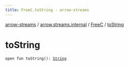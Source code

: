 ```yaml
---
title: FreeC.toString - arrow-streams
---
```


[arrow-streams](../../index.html) / [arrow.streams.internal](../index.html) / [FreeC](index.html) / [toString](./to-string.html)

# toString

`open fun toString(): `[`String`](https://kotlinlang.org/api/latest/jvm/stdlib/kotlin/-string/index.html)